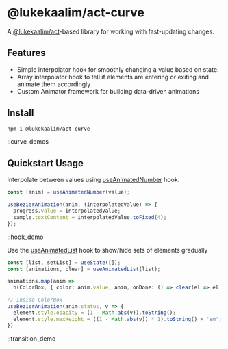# @lukekaalim/act-curve

A [@lukekaalim/act](/)-based library for working with fast-updating changes.

## Features

- Simple interpolator hook for smoothly changing a value based on state.
- Array interpolator hook to tell if elements are entering or exiting and animate them accordingly
- Custom Animator framework for building data-driven animations

## Install
```bash
npm i @lukekaalim/act-curve
```

::curve_demos

## Quickstart Usage

Interpolate between values using [useAnimatedNumber](/libraries/curve/hooks#useAnimatedNumber) hook.

```js
const [anim] = useAnimatedNumber(value);

useBezierAnimation(anim, (interpolatedValue) => {
  progress.value = interpolatedValue;
  sample.textContent = interpolatedValue.toFixed(4);
});
```

::hook_demo

Use the [useAnimatedList](/libraries/curve/hooks#useAnimatedList) hook to show/hide sets of elements gradually

```ts
const [list, setList] = useState([]);
const [animations, clear] = useAnimatedList(list);

animations.map(anim =>
  h(ColorBox, { color: anim.value, anim, onDone: () => clear(el => el !== anim.value) }))

// inside ColorBox
useBezierAnimation(anim.status, v => {
  element.style.opacity = (1 - Math.abs(v)).toString();
  element.style.maxHeight = ((1 - Math.abs(v)) * 1).toString() + 'em';
})
```

::transition_demo